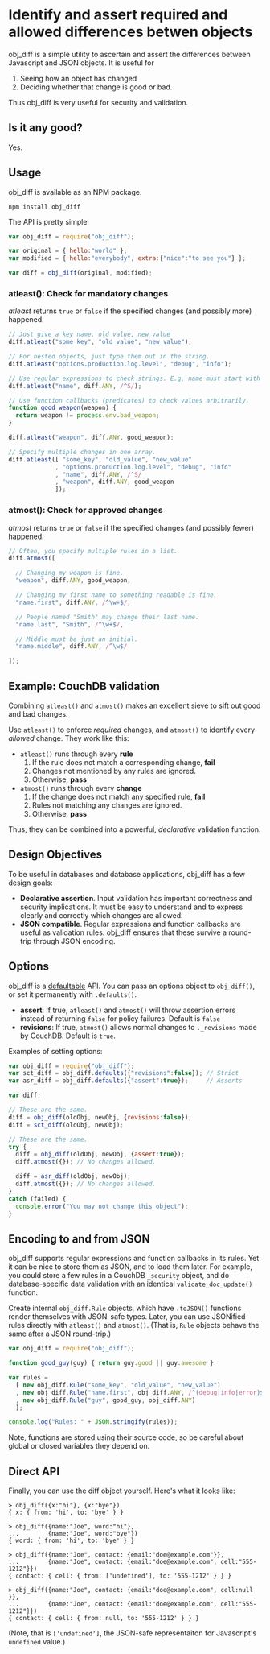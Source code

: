 # Identify and assert required and allowed differences betwen objects

obj_diff is a simple utility to ascertain and assert the differences between Javascript and JSON objects. It is useful for

1. Seeing how an object has changed
2. Deciding whether that change is good or bad.

Thus obj_diff is very useful for security and validation.

## Is it any good?

Yes.

## Usage

obj_diff is available as an NPM package.

    npm install obj_diff

The API is pretty simple:

```javascript
var obj_diff = require("obj_diff");

var original = { hello:"world" };
var modified = { hello:"everybody", extra:{"nice":"to see you"} };

var diff = obj_diff(original, modified);
```

### atleast(): Check for mandatory changes

*atleast* returns `true` or `false` if the specified changes (and possibly more) happened.

```javascript
// Just give a key name, old value, new value
diff.atleast("some_key", "old_value", "new_value");

// For nested objects, just type them out in the string.
diff.atleast("options.production.log.level", "debug", "info");

// Use regular expressions to check strings. E.g, name must start with "S"
diff.atleast("name", diff.ANY, /^S/);

// Use function callbacks (predicates) to check values arbitrarily.
function good_weapon(weapon) {
  return weapon != process.env.bad_weapon;
}

diff.atleast("weapon", diff.ANY, good_weapon);

// Specify multiple changes in one array.
diff.atleast([ "some_key", "old_value", "new_value"
             , "options.production.log.level", "debug", "info"
             , "name", diff.ANY, /^S/
             , "weapon", diff.ANY, good_weapon
             ]);
```

### atmost(): Check for approved changes

*atmost* returns `true` or `false` if the specified changes (and possibly fewer) happened.

```javascript
// Often, you specify multiple rules in a list.
diff.atmost([

  // Changing my weapon is fine.
  "weapon", diff.ANY, good_weapon,

  // Changing my first name to something readable is fine.
  "name.first", diff.ANY, /^\w+$/,

  // People named "Smith" may change their last name.
  "name.last", "Smith", /^\w+$/,

  // Middle must be just an initial.
  "name.middle", diff.ANY, /^\w$/

]);
```

<a name="couchdb"></a>
## Example: CouchDB validation

Combining `atleast()` and `atmost()` makes an excellent sieve to sift out good and bad changes.

Use `atleast()` to enforce *required* changes, and `atmost()` to identify every *allowed* change. They work like this:

* `atleast()` runs through every **rule**
  1. If the rule does not match a corresponding change, **fail**
  2. Changes not mentioned by any rules are ignored.
  3. Otherwise, **pass**
* `atmost()` runs through every **change**
  1. If the change does not match any specified rule, **fail**
  2. Rules not matching any changes are ignored.
  3. Otherwise, **pass**

Thus, they can be combined into a powerful, *declarative* validation function.

## Design Objectives

To be useful in databases and database applications, obj_diff has a few design goals:

* **Declarative assertion**. Input validation has important correctness and security implications. It must be easy to understand and to express clearly and correctly which changes are allowed.
* **JSON compatible**. Regular expressions and function callbacks are useful as validation rules. obj_diff ensures that these survive a round-trip through JSON encoding.

## Options

obj_diff is a [defaultable][def] API. You can pass an options object to `obj_diff()`, or set it permanently with `.defaults()`.

* **assert**: If true, `atleast()` and `atmost()` will throw assertion errors instead of returning `false` for policy failures. Default is `false`
* **revisions**: If true, `atmost()` allows normal changes to `._revisions` made by CouchDB. Default is `true`.

Examples of setting options:

```javascript
var obj_diff = require("obj_diff");
var sct_diff = obj_diff.defaults({"revisions":false}); // Strict
var asr_diff = obj_diff.defaults({"assert":true});     // Asserts

var diff;

// These are the same.
diff = obj_diff(oldObj, newObj, {revisions:false});
diff = sct_diff(oldObj, newObj);

// These are the same.
try {
  diff = obj_diff(oldObj, newObj, {assert:true});
  diff.atmost({}); // No changes allowed.

  diff = asr_diff(oldObj, newObj);
  diff.atmost({}); // No changes allowed.
}
catch (failed) {
  console.error("You may not change this object");
}
```

## Encoding to and from JSON

obj_diff supports regular expressions and function callbacks in its rules. Yet it can be nice to store them as JSON, and to load them later. For example, you could store a few rules in a CouchDB `_security` object, and do database-specific data validation with an identical `validate_doc_update()` function.

Create internal `obj_diff.Rule` objects, which have `.toJSON()` functions render themselves with JSON-safe types. Later, you can use JSONified rules directly with `atleast()` and `atmost()`. (That is, `Rule` objects behave the same after a JSON round-trip.)

```javascript
var obj_diff = require("obj_diff");

function good_guy(guy) { return guy.good || guy.awesome }

var rules =
  [ new obj_diff.Rule("some_key", "old_value", "new_value")
  , new obj_diff.Rule("name.first", obj_diff.ANY, /^(debug|info|error)$/)
  , new obj_diff.Rule("guy", good_guy, obj_diff.ANY)
  ];

console.log("Rules: " + JSON.stringify(rules));
```

Note, functions are stored using their source code, so be careful about global or closed variables they depend on.

## Direct API

Finally, you can use the diff object yourself. Here's what it looks like:

    > obj_diff({x:"hi"}, {x:"bye"})
    { x: { from: 'hi', to: 'bye' } }

    > obj_diff({name:"Joe", word:"hi"},
    ...        {name:"Joe", word:"bye"})
    { word: { from: 'hi', to: 'bye' } }

    > obj_diff({name:"Joe", contact: {email:"doe@example.com"}},
    ...        {name:"Joe", contact: {email:"doe@example.com", cell:"555-1212"}})
    { contact: { cell: { from: ['undefined'], to: '555-1212' } } }

    > obj_diff({name:"Joe", contact: {email:"doe@example.com", cell:null      }},
    ...        {name:"Joe", contact: {email:"doe@example.com", cell:"555-1212"}})
    { contact: { cell: { from: null, to: '555-1212' } } }

(Note, that is `['undefined']`, the JSON-safe representaiton for Javascript's `undefined` value.)

[def]: https://github.com/iriscouch/defaultable
